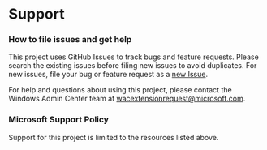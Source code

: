 # Support #

### How to file issues and get help ###
This project uses GitHub Issues to track bugs and feature requests. Please search the existing issues before filing new issues to avoid duplicates.  For new issues, file your bug or feature request as a [new Issue](https://github.com/microsoft/windows-admin-center-sdk/issues/choose/new).

For help and questions about using this project, please contact the Windows Admin Center team at wacextensionrequest@microsoft.com.

### Microsoft Support Policy ###
Support for this project is limited to the resources listed above.
